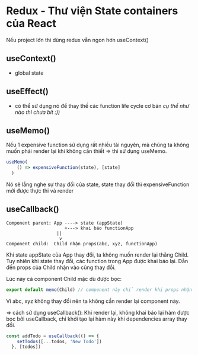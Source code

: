 # Redux - Thư viện State containers của React
Nếu project lớn thì dùng redux vẫn ngon hơn useContext()

## useContext()
- global state

## useEffect()
- có thể sử dụng nó để thay thế các function life cycle cơ bản *cụ thể như nào thì chưa bít :))*

## useMemo()
Nếu 1 expensive function sử dụng rất nhiều tài nguyên, mà chúng ta không muốn phải render lại khi không cần thiết
=> thì sử dụng useMemo.
```js
useMemo(
    () => expensiveFunction(state), [state]
  )
```
Nó sẽ lắng nghe sự thay đổi của state, state thay đổi thì expensiveFunction mới được thực thi và render

## useCallback()

```
Component parent: App ----> state (appState)
                      +---> khai báo functionApp
                   ||
                    v
Component child:  Child nhận props(abc, xyz, functionApp)
```

Khi state appState của App thay đổi, ta không muốn render lại thằng Child. Tuy nhiên khi state thay đổi, các function trong App được khai báo lại. Dẫn đến props của Child nhận vào cũng thay đổi.

Lúc này cả component Child mặc dù được bọc: 
```js
export default memo(Child) // component này chỉ render khi props nhận vào của nó thay đổi
```
Vì abc, xyz không thay đổi nên ta không cần render lại component này.

=> cách sử dụng useCallback(): Khi render lại, không khai báo lại hàm được bọc bởi useCallback, chỉ khởi tạo lại hàm này khi dependencies array thay đổi.

```js
const addTodo = useCallback(() => {
    setTodos([...todos, 'New Todo'])
  }, [todos])
```
